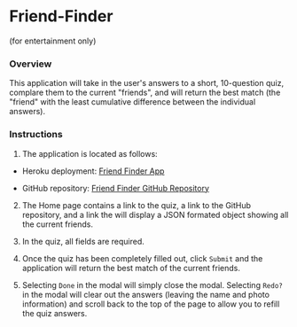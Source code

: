 # Friend-Finder
(for entertainment only)

### Overview

This application will take in the user's answers to a short, 10-question quiz, complare them to the current "friends", and will return the best match (the "friend" with the least cumulative difference between the individual answers).

### Instructions

1. The application is located as follows:

* Heroku deployment: [Friend Finder App](https://finding-friends-ftw.herokuapp.com/)

* GitHub repository: [Friend Finder GitHub Repository](https://github.com/bpzimmerman/Friend-Finder)

2. The Home page contains a link to the quiz, a link to the GitHub repository, and a link the will display a JSON formated object showing all the current friends.

3. In the quiz, all fields are required.

4. Once the quiz has been completely filled out, click `Submit` and the application will return the best match of the current friends.

5. Selecting `Done` in the modal will simply close the modal. Selecting `Redo?` in the modal will clear out the answers (leaving the name and photo information) and scroll back to the top of the page to allow you to refill the quiz answers.